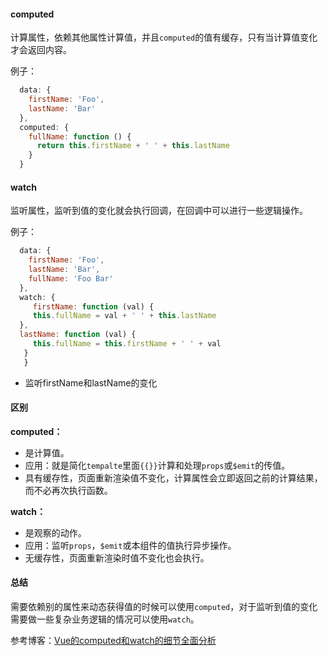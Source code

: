 #### computed
计算属性，依赖其他属性计算值，并且`computed`的值有缓存，只有当计算值变化才会返回内容。

例子：

```javascript
  data: {
    firstName: 'Foo',
    lastName: 'Bar'
  },
  computed: {
    fullName: function () {
      return this.firstName + ' ' + this.lastName
    }
  }
```

#### watch
监听属性，监听到值的变化就会执行回调，在回调中可以进行一些逻辑操作。

例子：

```javascript
  data: {
    firstName: 'Foo',
    lastName: 'Bar',
    fullName: 'Foo Bar'
  },
  watch: {
     firstName: function (val) {
     this.fullName = val + ' ' + this.lastName
  },
  lastName: function (val) {
     this.fullName = this.firstName + ' ' + val
   }
   }
```
- 监听firstName和lastName的变化

#### 区别
**computed：**
- 是计算值。
- 应用：就是简化`tempalte`里面`{{}}`计算和处理`props`或`$emit`的传值。
- 具有缓存性，页面重新渲染值不变化，计算属性会立即返回之前的计算结果，而不必再次执行函数。

**watch：**
- 是观察的动作。
- 应用：监听`props`，`$emit`或本组件的值执行异步操作。
- 无缓存性，页面重新渲染时值不变化也会执行。

#### 总结 
需要依赖别的属性来动态获得值的时候可以使用`computed`，对于监听到值的变化需要做一些复杂业务逻辑的情况可以使用`watch`。

参考博客：[Vue的computed和watch的细节全面分析](https://segmentfault.com/a/1190000012948175)